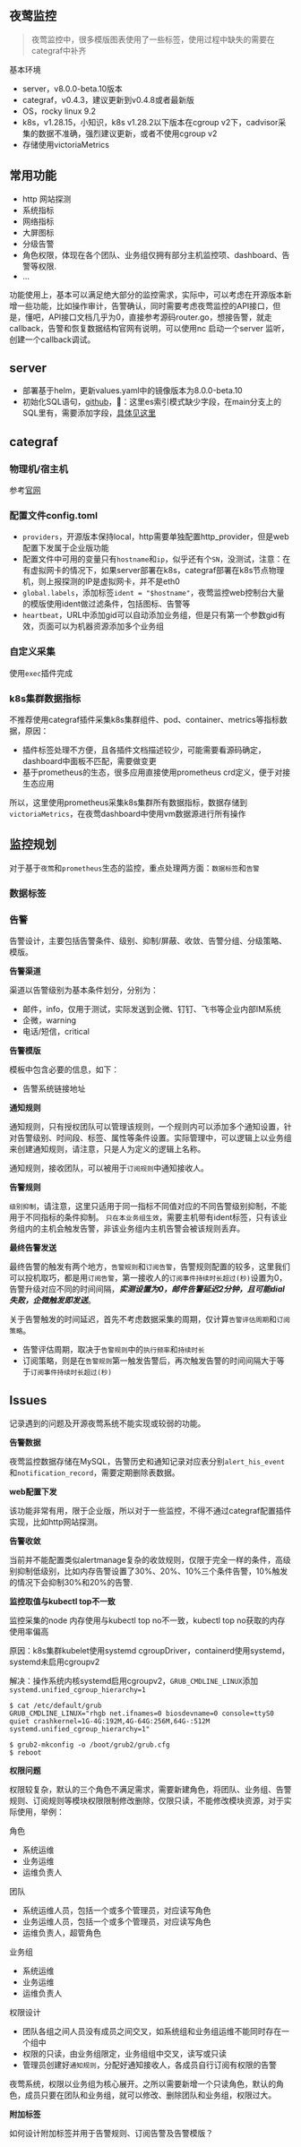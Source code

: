 夜莺监控
---

> 夜莺监控中，很多模版图表使用了一些标签，使用过程中缺失的需要在categraf中补齐

基本环境
- server，v8.0.0-beta.10版本
- categraf，v0.4.3，建议更新到v0.4.8或者最新版
- OS，rocky linux 9.2
- k8s，v1.28.15，小知识，k8s v1.28.2以下版本在cgroup v2下，cadvisor采集的数据不准确，强烈建议更新，或者不使用cgroup v2
- 存储使用victoriaMetrics

## 常用功能
- http 网站探测
- 系统指标
- 网络指标
- 大屏图标
- 分级告警
- 角色权限，体现在各个团队、业务组仅拥有部分主机监控项、dashboard、告警等权限.
- ...

功能使用上，基本可以满足绝大部分的监控需求，实际中，可以考虑在开源版本新增一些功能，比如操作审计，告警确认，同时需要考虑夜莺监控的API接口，但是，懂吧，API接口文档几乎为0，直接参考源码router.go，想接告警，就走callback，告警和恢复数据结构官网有说明，可以使用nc 启动一个server 监听，创建一个callback调试。

## server

- 部署基于helm，更新values.yaml中的镜像版本为8.0.0-beta.10
- 初始化SQL语句，[github](https://github.com/ccfos/nightingale/blob/v8.0.0-beta.10/docker/initsql/a-n9e.sql)，📢：这里es索引模式缺少字段，在main分支上的SQL里有，需要添加字段，[具体见这里](https://github.com/ccfos/nightingale/blob/main/docker/initsql/a-n9e.sql)

## categraf

### 物理机/宿主机
参考[官网](https://flashcat.cloud/docs/content/flashcat-monitor/categraf/2-installation/)

### 配置文件config.toml
- `providers`，开源版本保持local，http需要单独配置http_provider，但是web配置下发属于企业版功能
- 配置文件中可用的变量只有`hostname`和`ip`，似乎还有个`SN`，没测试，注意：在有虚拟网卡的情况下，如果server部署在k8s，categraf部署在k8s节点物理机，则上报探测的IP是虚拟网卡，并不是eth0
- `global.labels`，添加标签`ident = "$hostname"`，夜莺监控web控制台大量的模版使用ident做过滤条件，包括图标、告警等
- `heartbeat`，URL中添加gid可以自动添加业务组，但是只有第一个参数gid有效，页面可以为机器资源添加多个业务组

### 自定义采集
使用`exec`插件完成

### k8s集群数据指标
不推荐使用categraf插件采集k8s集群组件、pod、container、metrics等指标数据，原因：
- 插件标签处理不方便，且各插件文档描述较少，可能需要看源码确定，dashboard中面板不匹配，需要做变更
- 基于prometheus的生态，很多应用直接使用prometheus crd定义，便于对接生态应用

所以，这里使用prometheus采集k8s集群所有数据指标，数据存储到`victoriaMetrics`，在夜莺dashboard中使用vm数据源进行所有操作

## 监控规划
对于基于`夜莺`和`prometheus`生态的监控，重点处理两方面：`数据标签`和`告警`

### 数据标签


### 告警
告警设计，主要包括告警条件、级别、抑制/屏蔽、收敛、告警分组、分级策略、模版。

**告警渠道**

渠道以告警级别为基本条件划分，分别为：

- 邮件，info，仅用于测试，实际发送到企微、钉钉、飞书等企业内部IM系统
- 企微，warning
- 电话/短信，critical

**告警模版**

模板中包含必要的信息，如下：

- 告警系统链接地址

**通知规则**

通知规则，只有授权团队可以管理该规则，一个规则内可以添加多个通知设置，针对告警级别、时间段、标签、属性等条件设置。实际管理中，可以逻辑上以业务组来创建通知规则，请注意，只是人为定义的逻辑上名称。

通知规则，接收团队，可以被用于`订阅规则`中通知接收人。

**告警规则**

`级别抑制`，请注意，这里只适用于同一指标不同值对应的不同告警级别抑制，不能用于不同指标的条件抑制。
`只在本业务组生效`，需要主机带有ident标签，只有该业务组内的主机会触发告警，非该业务组内主机告警会被该规则丢弃。

**最终告警发送**

最终告警的触发有两个地方，`告警规则`和`订阅告警`，告警规则配置的较多，这里我们可以投机取巧，都是用`订阅告警`，第一接收人的`订阅事件持续时长超过(秒)`设置为0，告警升级对应不同的时间间隔，***实测设置为0，邮件告警延迟2分钟，且可能dial失败，企微触发即发送***。

关于告警触发的时间延迟，首先不考虑数据采集的周期，仅计算`告警评估周期`和`订阅策略`。

- 告警评估周期，取决于`告警规则`中的`执行频率`和`持续时长`
- 订阅策略，则是在`告警规则`第一触发告警后，再次触发告警的时间间隔大于等于`订阅事件持续时长超过(秒)`

## Issues

记录遇到的问题及开源夜莺系统不能实现或较弱的功能。

**告警数据**

夜莺监控数据存储在MySQL，告警历史和通知记录对应表分别`alert_his_event`和`notification_record`，需要定期删除表数据。

**web配置下发**

该功能非常有用，限于企业版，所以对于一些监控，不得不通过categraf配置插件实现，比如http网站探测。

**告警收敛**

当前并不能配置类似alertmanage复杂的收敛规则，仅限于完全一样的条件，高级别抑制低级别，比如内存告警设置了30%、20%、10%三个条件告警，10%触发的情况下会抑制30%和20%的告警.

**监控取值与kubectl top不一致**

监控采集的node 内存使用与kubectl top no不一致，kubectl top no获取的内存使用率偏高

原因：k8s集群kubelet使用systemd cgroupDriver，containerd使用systemd，systemd未启用cgroupv2

解决：操作系统内核systemd启用cgroupv2，`GRUB_CMDLINE_LINUX`添加`systemd.unified_cgroup_hierarchy=1`

```
$ cat /etc/default/grub
GRUB_CMDLINE_LINUX="rhgb net.ifnames=0 biosdevname=0 console=ttyS0 quiet crashkernel=1G-4G:192M,4G-64G:256M,64G-:512M systemd.unified_cgroup_hierarchy=1"

$ grub2-mkconfig -o /boot/grub2/grub.cfg
$ reboot
```

**权限问题**

权限较复杂，默认的三个角色不满足需求，需要新建角色，将团队、业务组、告警规则、订阅规则等模块权限限制修改删除，仅限只读，不能修改模块资源，对于实际使用，举例：

角色
- 系统运维
- 业务运维
- 运维负责人

团队
- 系统运维人员，包括一个或多个管理员，对应读写角色
- 业务运维人员，包括一个或多个管理员，对应读写角色
- 运维负责人，超管角色

业务组
- 系统运维
- 业务运维
- 运维负责人

权限设计
- 团队各组之间人员没有成员之间交叉，如系统组和业务组运维不能同时存在一个组中
- 权限的只读，由业务组限定，业务组组中交叉，读写或只读
- 管理员创建好`通知规则`，分配好通知接收人，各成员自行订阅有权限的告警

夜莺系统，权限以业务组为核心展开。之所以需要新增一个只读角色，默认的角色，成员只要在团队和业务组，就可以修改、删除团队和业务组，权限过大。


**附加标签**

如何设计附加标签并用于告警规则、订阅告警及告警模版？
